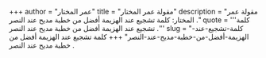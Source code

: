 +++
author = "عمر المختار"
title = "مقولة عمر المختار"
description = "مقولة عمر المختار: كلمة تشجيع عند الهزيمة أفضل من خطبة مديح عند النصر ."
quote = '''كلمة تشجيع عند الهزيمة أفضل من خطبة مديح عند النصر .'''
slug = "كلمة-تشجيع-عند-الهزيمة-أفضل-من-خطبة-مديح-عند-النصر"
+++
كلمة تشجيع عند الهزيمة أفضل من خطبة مديح عند النصر .

